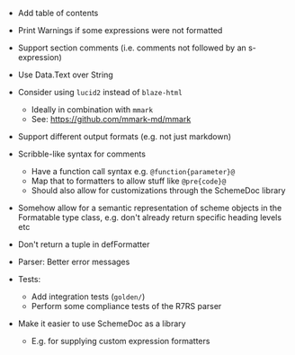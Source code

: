* Add table of contents
* Print Warnings if some expressions were not formatted
* Support section comments (i.e. comments not followed by an s-expression)
* Use Data.Text over String

* Consider using `lucid2` instead of `blaze-html`
    * Ideally in combination with `mmark`
    * See: https://github.com/mmark-md/mmark
* Support different output formats (e.g. not just markdown)
* Scribble-like syntax for comments
    * Have a function call syntax e.g. `@function{parameter}@`
    * Map that to formatters to allow stuff like `@pre{code}@`
    * Should also allow for customizations through the SchemeDoc library
* Somehow allow for a semantic representation of scheme objects
  in the Formatable type class, e.g. don't already return specific
  heading levels etc
* Don't return a tuple in defFormatter
* Parser: Better error messages
* Tests:
    * Add integration tests (`golden/`)
    * Perform some compliance tests of the R7RS parser
* Make it easier to use SchemeDoc as a library
    * E.g. for supplying custom expression formatters
